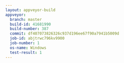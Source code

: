 ```yaml
---
layout: appveyor-build
appveyor:
  branch: master
  build-id: 41681990
  build-number: 387
  commit: df407073826326c937d196ee67f90a7941b5009d
  job-id: abjtrwc796kv9900
  job-number: 1
  os-name: Windows
  test-result: 1
---
```

